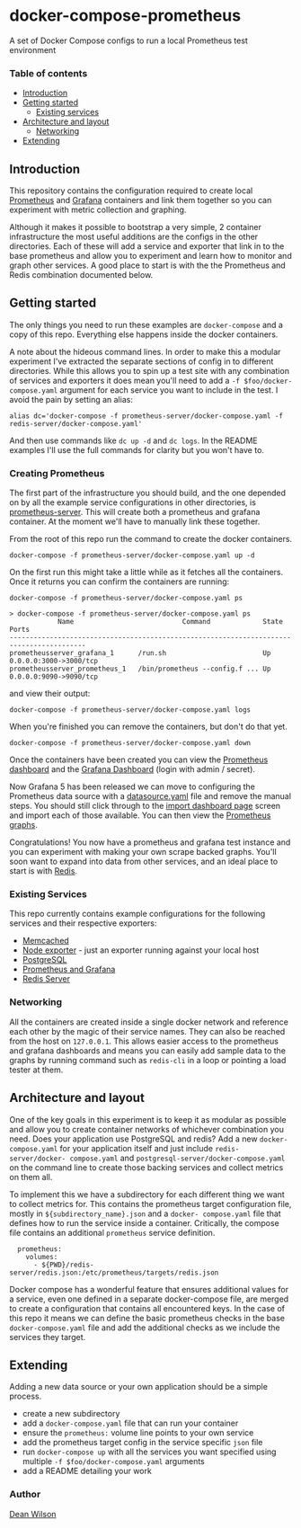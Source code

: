 # docker-compose-prometheus

A set of Docker Compose configs to run a local Prometheus test environment

### Table of contents

 * [Introduction](/README.md#introduction)
 * [Getting started](/README.md#getting-started)
   - [Existing services](/README.md#existing-services)
 * [Architecture and layout](/README.md#architecture-and-layout)
   - [Networking](/README.md#networking)
 * [Extending](/README.md#extending)

## Introduction

This repository contains the configuration required to create local
[Prometheus](https://prometheus.io/) and [Grafana](https://grafana.com/)
containers and link them together so you can experiment with metric
collection and graphing.

Although it makes it possible to bootstrap a very simple, 2 container
infrastructure the most useful additions are the configs in the other
directories. Each of these will add a service and exporter that link
in to the base prometheus and allow you to experiment and learn
how to monitor and graph other services. A good place to start is
with the the Prometheus and Redis combination documented below.

## Getting started

The only things you need to run these examples are `docker-compose` and a copy
of this repo. Everything else happens inside the docker containers.

A note about the hideous command lines. In order to make this a modular experiment
I've extracted the separate sections of config in to different directories.
While this allows you to spin up a test site with any combination of services
and exporters it does mean you'll need to add a `-f $foo/docker-compose.yaml`
argument for each service you want to include in the test. I avoid the pain by
setting an alias:

    alias dc='docker-compose -f prometheus-server/docker-compose.yaml -f redis-server/docker-compose.yaml'

And then use commands like `dc up -d` and `dc logs`. In the README examples I'll
use the full commands for clarity but you won't have to.

### Creating Prometheus

The first part of the infrastructure you should build, and the one depended on by
all the example service configurations in other directories, is
[prometheus-server](./prometheus-server/docker-compose.yaml). This will create
both a prometheus and grafana container. At the moment we'll have to manually
link these together.

From the root of this repo run the command to create the docker containers.

    docker-compose -f prometheus-server/docker-compose.yaml up -d

On the first run this might take a little while as it fetches all the
containers. Once it returns you can confirm the containers are running:

    docker-compose -f prometheus-server/docker-compose.yaml ps

```
> docker-compose -f prometheus-server/docker-compose.yaml ps
            Name                           Command             State   Ports
-----------------------------------------------------------------------------------------
prometheusserver_grafana_1      /run.sh                        Up  0.0.0.0:3000->3000/tcp
prometheusserver_prometheus_1   /bin/prometheus --config.f ... Up  0.0.0.0:9090->9090/tcp

```

and view their output:

    docker-compose -f prometheus-server/docker-compose.yaml logs

When you're finished you can remove the containers, but don't do that yet.

    docker-compose -f prometheus-server/docker-compose.yaml down

Once the containers have been created you can view the
[Prometheus dashboard](http://127.0.0.1:9090/graph) and the
[Grafana Dashboard](http://127.0.0.1:3000/) (login with admin / secret).

Now Grafana 5 has been released we can move to configuring the Prometheus data
source with a [datasource.yaml](/prometheus-server/config/datasource.yaml) file
and remove the manual steps. You should still click through to
the [import dashboard page](http://127.0.0.1:3000/datasources/edit/1/dashboards)
screen and import each of those available. You can then view the
[Prometheus graphs](http://127.0.0.1:3000/dashboard/db/prometheus-stats).

Congratulations! You now have a prometheus and grafana test instance and you can
experiment with making your own scrape backed graphs. You'll soon want to expand
into data from other services, and an ideal place to start is with
[Redis](./redis-server/README.md).

### Existing Services

This repo currently contains example configurations for the following
services and their respective exporters:

 * [Memcached](/memcached-server)
 * [Node exporter](/node-exporter) - just an exporter running against your local
   host
 * [PostgreSQL](/postgresql-server)
 * [Prometheus and Grafana](/prometheus-server)
 * [Redis Server](/redis-server)

### Networking

All the containers are created inside a single docker network and reference each
other by the magic of their service names. They can also be reached from the
host on `127.0.0.1`. This allows easier access to the prometheus and grafana
dashboards and means you can easily add sample data to the graphs by running
command such as `redis-cli` in a loop or pointing a load tester at them.

## Architecture and layout

One of the key goals in this experiment is to keep it as modular as possible
and allow you to create container networks of whichever combination you need.
Does your application use PostgreSQL and redis? Add a new `docker-
compose.yaml` for your application itself and just include `redis-server/docker-
compose.yaml` and `postgresql-server/docker-compose.yaml` on the
command line to create those backing services and collect metrics on them all.

To implement this we have a subdirectory for each different thing we
want to collect metrics for. This contains the prometheus target
configuration file, mostly in `${subdirectory_name}.json` and a `docker-
compose.yaml` file that defines how to run the service inside a
container. Critically, the compose file contains
an additional `prometheus` service definition.

```
  prometheus:
    volumes:
      - ${PWD}/redis-server/redis.json:/etc/prometheus/targets/redis.json
```

Docker compose has a wonderful feature that ensures additional values for a
service, even one defined in a separate docker-compose file, are
merged to create a configuration that contains all encountered keys. In
the case of this repo it means we can define the basic prometheus checks
in the base `docker-compose.yaml` file and add the additional checks as we
include the services they target.

## Extending

Adding a new data source or your own application should be a simple process.

 * create a new subdirectory
 * add a `docker-compose.yaml` file that can run your container
 * ensure the `prometheus:` volume line points to your own service
 * add the prometheus target config in the service specific `json` file
 * run `docker-compose up` with all the services you want specified using
   multiple `-f $foo/docker-compose.yaml` arguments
 * add a README detailing your work

### Author ###

[Dean Wilson](http://www.unixdaemon.net)

